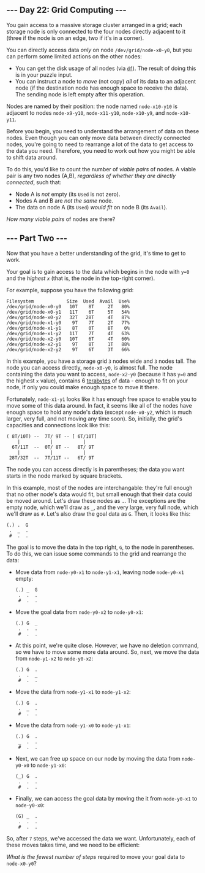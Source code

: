 --- Day 22: Grid Computing ---
------------------------------

You gain access to a massive storage cluster arranged in a grid; each
storage node is only connected to the four nodes directly adjacent to it
(three if the node is on an edge, two if it's in a corner).

You can directly access data *only* on node `/dev/grid/node-x0-y0`, but
you can perform some limited actions on the other nodes:

-   You can get the disk usage of all nodes (via
    [`df`](https://en.wikipedia.org/wiki/Df_(Unix)#Example)). The result
    of doing this is in your puzzle input.
-   You can instruct a node to <span
    title="You suspect someone misunderstood the x86 MOV instruction.">*move*</span>
    (not copy) *all* of its data to an adjacent node (if the destination
    node has enough space to receive the data). The sending node is left
    empty after this operation.

Nodes are named by their position: the node named `node-x10-y10` is
adjacent to nodes `node-x9-y10`, `node-x11-y10`, `node-x10-y9`, and
`node-x10-y11`.

Before you begin, you need to understand the arrangement of data on
these nodes. Even though you can only move data between directly
connected nodes, you're going to need to rearrange a lot of the data to
get access to the data you need. Therefore, you need to work out how you
might be able to shift data around.

To do this, you'd like to count the number of *viable pairs* of nodes. A
viable pair is any two nodes (A,B), *regardless of whether they are
directly connected*, such that:

-   Node A is *not* empty (its `Used` is not zero).
-   Nodes A and B are *not the same* node.
-   The data on node A (its `Used`) *would fit* on node B (its `Avail`).

*How many viable pairs* of nodes are there?

--- Part Two ---
----------------

Now that you have a better understanding of the grid, it's time to get
to work.

Your goal is to gain access to the data which begins in the node with
`y=0` and the *highest `x`* (that is, the node in the top-right corner).

For example, suppose you have the following grid:

    Filesystem            Size  Used  Avail  Use%
    /dev/grid/node-x0-y0   10T    8T     2T   80%
    /dev/grid/node-x0-y1   11T    6T     5T   54%
    /dev/grid/node-x0-y2   32T   28T     4T   87%
    /dev/grid/node-x1-y0    9T    7T     2T   77%
    /dev/grid/node-x1-y1    8T    0T     8T    0%
    /dev/grid/node-x1-y2   11T    7T     4T   63%
    /dev/grid/node-x2-y0   10T    6T     4T   60%
    /dev/grid/node-x2-y1    9T    8T     1T   88%
    /dev/grid/node-x2-y2    9T    6T     3T   66%

In this example, you have a storage grid `3` nodes wide and `3` nodes
tall. The node you can access directly, `node-x0-y0`, is almost full.
The node containing the data you want to access, `node-x2-y0` (because
it has `y=0` and the highest `x` value), contains 6
[terabytes](https://en.wikipedia.org/wiki/Terabyte) of data - enough to
fit on your node, if only you could make enough space to move it there.

Fortunately, `node-x1-y1` looks like it has enough free space to enable
you to move some of this data around. In fact, it seems like all of the
nodes have enough space to hold any node's data (except `node-x0-y2`,
which is much larger, very full, and not moving any time soon). So,
initially, the grid's capacities and connections look like this:

    ( 8T/10T) --  7T/ 9T -- [ 6T/10T]
        |           |           |
      6T/11T  --  0T/ 8T --   8T/ 9T
        |           |           |
     28T/32T  --  7T/11T --   6T/ 9T

The node you can access directly is in parentheses; the data you want
starts in the node marked by square brackets.

In this example, most of the nodes are interchangable: they're full
enough that no other node's data would fit, but small enough that their
data could be moved around. Let's draw these nodes as `.`. The
exceptions are the empty node, which we'll draw as `_`, and the very
large, very full node, which we'll draw as `#`. Let's also draw the goal
data as `G`. Then, it looks like this:

    (.) .  G
     .  _  .
     #  .  .

The goal is to move the data in the top right, `G`, to the node in
parentheses. To do this, we can issue some commands to the grid and
rearrange the data:

-   Move data from `node-y0-x1` to `node-y1-x1`, leaving node
    `node-y0-x1` empty:

        (.) _  G
         .  .  .
         #  .  .

-   Move the goal data from `node-y0-x2` to `node-y0-x1`:

        (.) G  _
         .  .  .
         #  .  .

-   At this point, we're quite close. However, we have no deletion
    command, so we have to move some more data around. So, next, we move
    the data from `node-y1-x2` to `node-y0-x2`:

        (.) G  .
         .  .  _
         #  .  .

-   Move the data from `node-y1-x1` to `node-y1-x2`:

        (.) G  .
         .  _  .
         #  .  .

-   Move the data from `node-y1-x0` to `node-y1-x1`:

        (.) G  .
         _  .  .
         #  .  .

-   Next, we can free up space on our node by moving the data from
    `node-y0-x0` to `node-y1-x0`:

        (_) G  .
         .  .  .
         #  .  .

-   Finally, we can access the goal data by moving the it from
    `node-y0-x1` to `node-y0-x0`:

        (G) _  .
         .  .  .
         #  .  .

So, after `7` steps, we've accessed the data we want. Unfortunately,
each of these moves takes time, and we need to be efficient:

*What is the fewest number of steps* required to move your goal data to
`node-x0-y0`?
